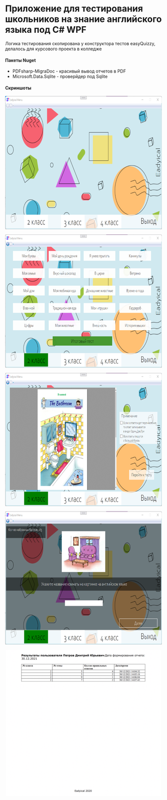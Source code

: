 # Приложение для тестирования школьников на знание английского языка под C# WPF
Логика тестирования скопирована у конструктора тестов easyQuizzy, делалось для курсового проекта в колледже

#### Пакеты Nuget
- PDFsharp-MigraDoc - красивый вывод отчетов в PDF
- Microsoft.Data.Sqlite - проверйдер под Sqlite

#### Скриншоты
<p align="center">
    <img src="https://github.com/GeorgiyDemo/TrainingEng/blob/img/img1.png"  width="740" height="429"/>
</p>

<p align="center">
    <img src="https://github.com/GeorgiyDemo/TrainingEng/blob/img/img2.png"  width="740" height="429"/>
</p>

<p align="center">
    <img src="https://github.com/GeorgiyDemo/TrainingEng/blob/img/img3.png"  width="740" height="429"/>
</p>

<p align="center">
    <img src="https://github.com/GeorgiyDemo/TrainingEng/blob/img/img4.png"  width="740" height="429"/>
</p>

<p align="center">
    <img src="https://github.com/GeorgiyDemo/TrainingEng/blob/img/img5.png"  width="500" height="471"/>
</p>
